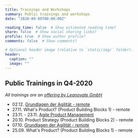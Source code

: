 ```yaml
---
title: Trainings and Workshops
summary: Public trainings and workshops
date: "2020-09-09T00:00:00Z"

reading_time: false  # Show estimated reading time?
share: false  # Show social sharing links?
profile: true  # Show author profile?
comments: false  # Show comments?

# Optional header image (relative to `static/img/` folder).
header:
  caption: ""
  image: ""
---
```

## Public Trainings in Q4-2020
_All trainings are an [offering by Leanovate GmbH](https://www.leanovate.de/trainings/)_
- 02.12. [Grundlagen der Agilität - remote](https://www.leanovate.de/training-buchen/?event_id=9052)
- 27.11. What's Product? (Product Building Blocks 1) - remote
- 23.11. - 23.11. [Agile Product Management](https://www.leanovate.de/training-buchen/?event_id=9054)
- 20.10. Product Strategy (Product Building Blocks 2) - remote
- 07.10. [Grundlagen der Agilität - remote](https://www.leanovate.de/training-buchen/?event_id=9051)
- 25.09. What's Product? (Product Building Blocks 1) - remote

